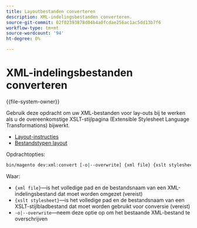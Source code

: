 ```yaml
---
title: Layoutbestanden converteren
description: XML-indelingsbestanden converteren.
source-git-commit: 02f02393878d04b4a0fcdae256ac1ac5dd13b7f6
workflow-type: tm+mt
source-wordcount: '94'
ht-degree: 0%

---
```



# XML-indelingsbestanden converteren

{{file-system-owner}}

Gebruik deze opdracht om uw XML-bestanden voor lay-outs bij te werken als u de overeenkomstige XSLT-stijlpagina (Extensible Stylesheet Language Transformations) bijwerkt.

- [Layout-instructies](https://devdocs.magento.com/guides/v2.4/frontend-dev-guide/layouts/xml-instructions.html)
- [Bestandstypen layout](https://devdocs.magento.com/guides/v2.4/frontend-dev-guide/layouts/layout-types.html)

Opdrachtopties:

```bash
bin/magento dev:xml:convert [-o|--overwrite] {xml file} {xslt stylesheet}
```

Waar:

- `{xml file}`—is het volledige pad en de bestandsnaam van een XML-indelingsbestand dat moet worden omgezet (vereist)
- `{xslt stylesheet}`—is het volledige pad en de bestandsnaam van een XSLT-stijlbladbestand dat moet worden gebruikt voor conversie (vereist)
- `-o|--overwrite`—neem deze optie op om het bestaande XML-bestand te overschrijven
